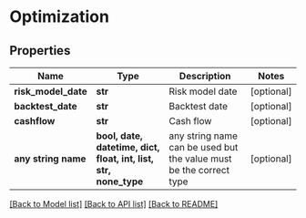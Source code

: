 # Optimization


## Properties
Name | Type | Description | Notes
------------ | ------------- | ------------- | -------------
**risk_model_date** | **str** | Risk model date | [optional] 
**backtest_date** | **str** | Backtest date | [optional] 
**cashflow** | **str** | Cash flow | [optional] 
**any string name** | **bool, date, datetime, dict, float, int, list, str, none_type** | any string name can be used but the value must be the correct type | [optional]

[[Back to Model list]](../README.md#documentation-for-models) [[Back to API list]](../README.md#documentation-for-api-endpoints) [[Back to README]](../README.md)


